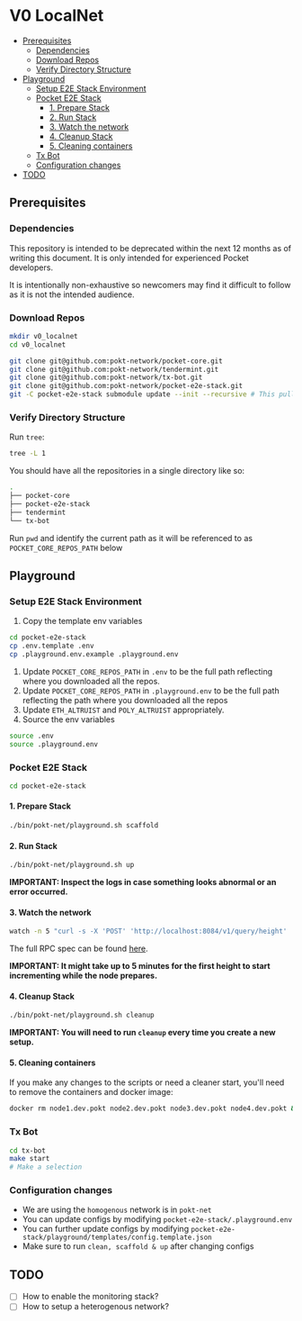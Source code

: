 # V0 LocalNet <!-- omit in toc -->

<!-- https://docs.google.com/presentation/d/1mk0XogopENCI_4WXXvSYm1_DG8EhRLIpwpZQNIA5vqM/edit#slide=id.p -->

- [Prerequisites](#prerequisites)
  - [Dependencies](#dependencies)
  - [Download Repos](#download-repos)
  - [Verify Directory Structure](#verify-directory-structure)
- [Playground](#playground)
  - [Setup E2E Stack Environment](#setup-e2e-stack-environment)
  - [Pocket E2E Stack](#pocket-e2e-stack)
    - [1. Prepare Stack](#1-prepare-stack)
    - [2. Run Stack](#2-run-stack)
    - [3. Watch the network](#3-watch-the-network)
    - [4. Cleanup Stack](#4-cleanup-stack)
    - [5. Cleaning containers](#5-cleaning-containers)
  - [Tx Bot](#tx-bot)
  - [Configuration changes](#configuration-changes)
- [TODO](#todo)

## Prerequisites

### Dependencies

This repository is intended to be deprecated within the next 12 months as of writing this document. It is only intended for experienced Pocket developers.

It is intentionally non-exhaustive so newcomers may find it difficult to follow as it is not the intended audience.

### Download Repos

```bash
mkdir v0_localnet
cd v0_localnet

git clone git@github.com:pokt-network/pocket-core.git
git clone git@github.com:pokt-network/tendermint.git
git clone git@github.com:pokt-network/tx-bot.git
git clone git@github.com:pokt-network/pocket-e2e-stack.git
git -C pocket-e2e-stack submodule update --init --recursive # This pulls in https://github.com/pokt-network/local_playground
```

### Verify Directory Structure

Run `tree`:

```bash
tree -L 1
```

You should have all the repositories in a single directory like so:

```bash
.
├── pocket-core
├── pocket-e2e-stack
├── tendermint
└── tx-bot
```

Run `pwd` and identify the current path as it will be referenced to as `POCKET_CORE_REPOS_PATH` below

## Playground

### Setup E2E Stack Environment

1. Copy the template env variables

```bash
cd pocket-e2e-stack
cp .env.template .env
cp .playground.env.example .playground.env
```

1. Update `POCKET_CORE_REPOS_PATH` in `.env` to be the full path reflecting where you downloaded all the repos.
2. Update `POCKET_CORE_REPOS_PATH` in `.playground.env` to be the full path reflecting the path where you downloaded all the repos
3. Update `ETH_ALTRUIST` and `POLY_ALTRUIST` appropriately.
4. Source the env variables

```bash
source .env
source .playground.env
```

### Pocket E2E Stack

```bash
cd pocket-e2e-stack
```

#### 1. Prepare Stack

```bash
./bin/pokt-net/playground.sh scaffold
```

#### 2. Run Stack

```bash
./bin/pokt-net/playground.sh up
```

**IMPORTANT: Inspect the logs in case something looks abnormal or an error occurred.**

#### 3. Watch the network

```bash
watch -n 5 "curl -s -X 'POST' 'http://localhost:8084/v1/query/height'
```

The full RPC spec can be found [here](https://editor.swagger.io/?url=https://raw.githubusercontent.com/pokt-network/pocket-core/staging/doc/specs/rpc-spec.yaml).

**IMPORTANT: It might take up to 5 minutes for the first height to start incrementing while the node prepares.**

#### 4. Cleanup Stack

```bash
./bin/pokt-net/playground.sh cleanup
```

**IMPORTANT: You will need to run `cleanup` every time you create a new setup.**

#### 5. Cleaning containers

If you make any changes to the scripts or need a cleaner start, you'll need to remove the containers and docker image:

```bash
docker rm node1.dev.pokt node2.dev.pokt node3.dev.pokt node4.dev.pokt && docker rmi playground/pocket-core
```

### Tx Bot

```bash
cd tx-bot
make start
# Make a selection
```

### Configuration changes

- We are using the `homogenous` network is in `pokt-net`
- You can update configs by modifying `pocket-e2e-stack/.playground.env`
- You can further update configs by modifying `pocket-e2e-stack/playground/templates/config.template.json`
- Make sure to run `clean, scaffold & up` after changing configs

## TODO

- [ ] How to enable the monitoring stack?
- [ ] How to setup a heterogenous network?
